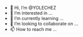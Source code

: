 - 👋 Hi, I’m @YOLECHEZ
- 👀 I’m interested in ...
- 🌱 I’m currently learning ...
- 💞️ I’m looking to collaborate on ...
- 📫 How to reach me ...

<!---
YOLECHEZ/YOLECHEZ is a ✨ special ✨ repository because its `README.md` (this file) appears on your GitHub profile.
You can click the Preview link to take a look at your changes.
--->
